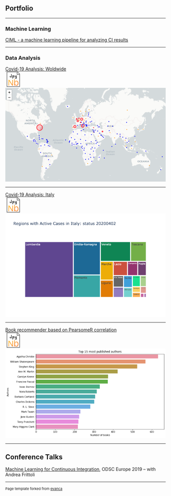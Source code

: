 ## Portfolio

---

### Machine Learning

[CIML - a machine learning pipeline for analyzing CI results](https://github.com/mtreinish/ciml)

---

### Data Analysis 

[Covid-19 Analysis: Woldwide](covid-19_analysis.html)
<br><a href="https://nbviewer.jupyter.org/github/kwulffert/covid-19-analysis/blob/master/Covid-19%20Analysis.ipynb">
  <img src="images/jnb_3.svg?raw=true"/>
</a>
<br><a href="covid-19_analysis.html">
  <img src="images/map.png?raw=true"/>
</a>
 
---

[Covid-19 Analysis: Italy](covid19_italy.html)
<br><a href="https://nbviewer.jupyter.org/github/kwulffert/covid-19-analysis/blob/master/covid19_italy.ipynb">
  <img src="images/jnb_3.svg?raw=true"/>
</a>
<br><a href="covid19_italy.html">
  <img src="images/Italy_reg.png?raw=true"/>
</a>

---

[Book recommender based on PearsomeR correlation](https://github.com/kwulffert/book-recommerder/blob/master/book-recommender.ipynb)
<br><a href="https://github.com/kwulffert/book-recommerder/blob/master/book-recommender.ipynb">
  <img src="images/jnb_3.svg?raw=true"/>
</a>
<br><a href="https://github.com/kwulffert/book-recommerder/blob/master/book-recommender.ipynb">
  <img src="images/books.png?raw=true"/>
</a>

---

## Conference Talks

[Machine Learning for Continuous Integration](https://www.dropbox.com/sh/8pul23zevii3k25/AAD5ITWfOgLZPKagXiVW9jrga/avise%204%206.mov?dl=0), ODSC Europe 2019 – with Andrea Frittoli


---
<p style="font-size:11px">Page template forked from <a href="https://github.com/evanca/quick-portfolio">evanca</a></p>
<!-- Remove above link if you don't want to attibute -->
